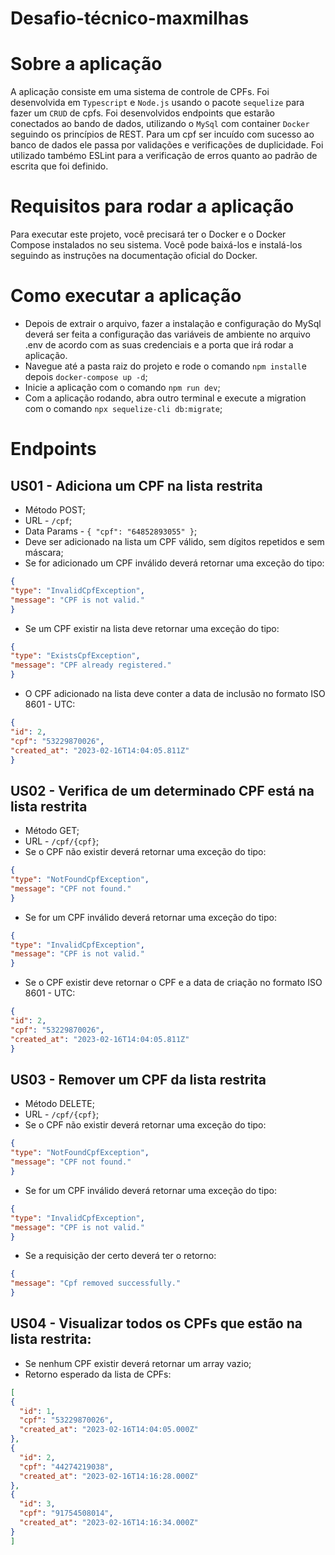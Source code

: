 # Desafio-técnico-maxmilhas

# Sobre a aplicação

A aplicação consiste em uma sistema de controle de CPFs. Foi desenvolvida em `Typescript` e `Node.js` usando o pacote `sequelize` para fazer um `CRUD` de cpfs. Foi desenvolvidos endpoints que estarão conectados ao bando de dados, utilizando o `MySql` com container `Docker` seguindo os princípios de REST. Para um cpf ser incuído com sucesso ao banco de dados ele passa por validações e verificações de duplicidade. Foi utilizado tambémo ESLint para a verificação de erros quanto ao padrão de escrita que foi definido.

# Requisitos para rodar a aplicação

  Para executar este projeto, você precisará ter o Docker e o Docker Compose instalados no seu sistema. Você pode baixá-los e instalá-los seguindo as instruções na documentação oficial do Docker.

# Como executar a aplicação

  * Depois de extrair o arquivo, fazer a instalação e configuração do MySql deverá ser feita a configuração das variáveis de ambiente no arquivo .env de acordo com as suas credenciais e a porta que irá rodar a aplicação. 
  * Navegue até a pasta raiz do projeto e rode o comando `npm install`e depois `docker-compose up -d`;
  * Inicie a aplicação com o comando `npm run dev`;
  * Com a aplicação rodando, abra outro terminal e execute a migration com o comando `npx sequelize-cli db:migrate`;

# Endpoints

## US01 - Adiciona um CPF na lista restrita
  
  * Método POST;
  * URL - `/cpf`;
  * Data Params - `{ "cpf": "64852893055" }`;
  * Deve ser adicionado na lista um CPF válido, sem dígitos repetidos e sem máscara;
  * Se for adicionado um CPF inválido deverá retornar uma exceção do tipo: 
  ```json
{
  "type": "InvalidCpfException",
  "message": "CPF is not valid."
}
  ```
  * Se um CPF existir na lista deve retornar uma exceção do tipo: 
  ```json
{
  "type": "ExistsCpfException",
  "message": "CPF already registered."
}
  ```
  * O CPF adicionado na lista deve conter a data de inclusão no formato ISO 8601 - UTC: 
  ```json
{
  "id": 2,
  "cpf": "53229870026",
  "created_at": "2023-02-16T14:04:05.811Z"
}
  ```
## US02 - Verifica de um determinado CPF está na lista restrita

  * Método GET;
  * URL - `/cpf/{cpf}`;
  * Se o CPF não existir deverá retornar uma exceção do tipo: 
  ```json
{
  "type": "NotFoundCpfException",
  "message": "CPF not found."
}
  ```
  * Se for um CPF inválido deverá retornar uma exceção do tipo: 
  ```json
{
  "type": "InvalidCpfException",
  "message": "CPF is not valid."
}
  ```
  * Se o CPF existir deve retornar o CPF e a data de criação no formato ISO 8601 - UTC:
  ```json
{
  "id": 2,
  "cpf": "53229870026",
  "created_at": "2023-02-16T14:04:05.811Z"
}
  ```
## US03 - Remover um CPF da lista restrita

  * Método DELETE;
  * URL - `/cpf/{cpf}`;
  * Se o CPF não existir deverá retornar uma exceção do tipo: 
  ```json
{
  "type": "NotFoundCpfException",
  "message": "CPF not found."
}
  ``` 
  * Se for um CPF inválido deverá retornar uma exceção do tipo: 
  ```json
{
  "type": "InvalidCpfException",
  "message": "CPF is not valid."
}
  ```
  * Se a requisição der certo deverá ter o retorno:
  ```json
{
  "message": "Cpf removed successfully."
}

 ```
## US04 - Visualizar todos os CPFs que estão na lista restrita:
  
  * Se nenhum CPF existir deverá retornar um array vazio;
  * Retorno esperado da lista de CPFs: 
  ```json
[
  {
    "id": 1,
    "cpf": "53229870026",
    "created_at": "2023-02-16T14:04:05.000Z"
  },
  {
    "id": 2,
    "cpf": "44274219038",
    "created_at": "2023-02-16T14:16:28.000Z"
  },
  {
    "id": 3,
    "cpf": "91754508014",
    "created_at": "2023-02-16T14:16:34.000Z"
  }
]

 ```